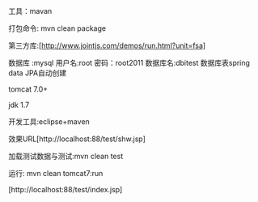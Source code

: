 工具：mavan

打包命令: mvn clean package  

第三方库:[http://www.jointjs.com/demos/run.html?unit=fsa]

数据库 :mysql 用户名:root 密码：root2011 数据库名:dbitest  数据库表spring data JPA自动创建

tomcat 7.0+

jdk 1.7

开发工具:eclipse+maven

效果URL[http://localhost:88/test/shw.jsp]

加载测试数据与测试:mvn clean test

运行: mvn clean tomcat7:run

[http://localhost:88/test/index.jsp]

